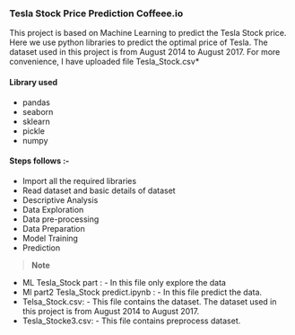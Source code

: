### Tesla Stock Price Prediction Coffeee.io
This project is based on Machine Learning to predict the Tesla Stock price. Here we use python libraries to predict the optimal price of Tesla. 
The dataset used in this project is from August 2014 to August 2017. For more convenience, I have uploaded file Tesla_Stock.csv*

#### Library used
 - pandas  
 - seaborn 
 - sklearn 
 - pickle 
 - numpy

#### Steps follows :- 

 - Import all the required libraries
 - Read dataset and basic details of dataset
 - Descriptive Analysis
- Data Exploration
- Data pre-processing
- Data Preparation
- Model Training
- Prediction

> **Note**    
- ML Tesla_Stock part : - In this file only explore the data 
- Ml part2 Tesla_Stock predict.ipynb : - In this file predict the data.
- Telsa_Stock.csv: - This file contains the dataset. The dataset used
   in this project is from August 2014 to August 2017.
- Tesla_Stocke3.csv: - This file contains preprocess dataset.

